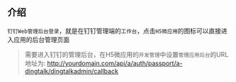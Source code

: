 ## 介绍

`钉钉Web管理后台登录`，就是在钉钉管理端的`工作台`，点击`H5微应用`的图标可以直接进入应用的后台管理页面

> 需要进入钉钉的管理后台，在H5微应用的`开发管理`中设置`管理应用后台`的URL地址为: <http://yourdomain.com/api/a/auth/passport/a-dingtalk/dingtalkadmin/callback>